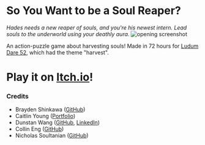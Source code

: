 # So You Want to be a Soul Reaper?
_Hades needs a new reaper of souls, and you're his newest intern. Lead souls to the underworld using your deathly aura._
![opening screenshot](https://user-images.githubusercontent.com/38707101/211396795-8b36c496-3ce5-415c-8db4-d5fa2cdf988d.png)


An action-puzzle game about harvesting souls! Made in 72 hours for [Ludum Dare 52](https://ldjam.com/events/ludum-dare/52), which had the theme "harvest".

# Play it on [Itch.io]( https://monsieurduck.itch.io/so-you-wanna-be-a-soul-reaper)!

### Credits
- Brayden Shinkawa ([GitHub](https://github.com/brayshi))
- Caitlin Young ([Portfolio](https://contactcaitlinyoung.wixsite.com/portfolio))
- Dunstan Wang ([GitHub](https://github.com/MonsieurDuck), [LinkedIn](https://www.linkedin.com/in/dunstanwang/))
- Collin Eng ([GitHub](https://github.com/engineereng))
- Nicholas Soultanian ([GitHub](https://github.com/NickSoultanian))

